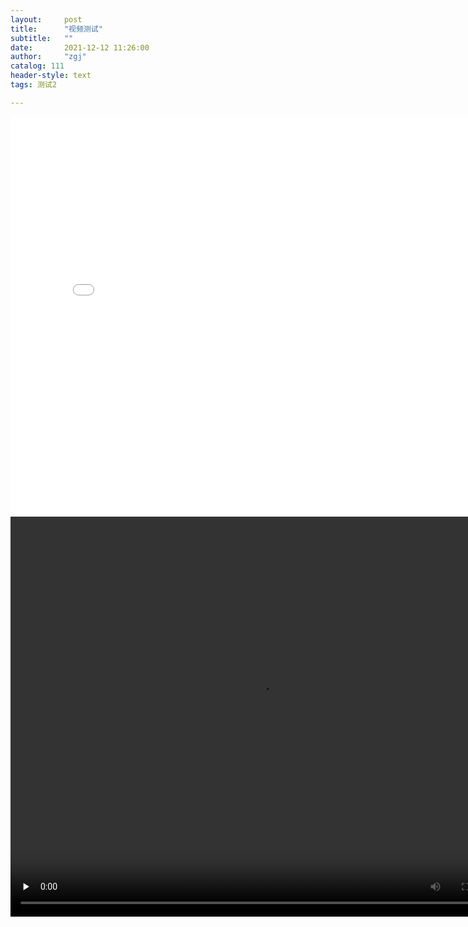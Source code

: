 ```yaml
---
layout:     post
title:      "视频测试"
subtitle:   ""
date:       2021-12-12 11:26:00
author:     "zgj"
catalog: 111
header-style: text
tags: 测试2

---
```




<iframe  controls="" preload="none" height="640" width="800" src="//player.bilibili.com/player.html?aid=977369466&bvid=BV1k44y1E7fi&cid=459183137&page=1" scrolling="no" border="0" frameborder="no" framespacing="0" allowfullscreen="true" > </iframe>



<video id="video" controls="" preload="none" height="640" width="800">
    <source id="mp4" src="/asset/jay.mp4" type="video/mp4">
</video>




